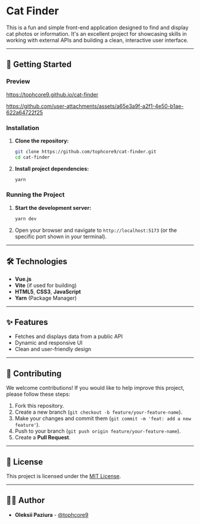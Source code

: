 # Cat Finder

This is a fun and simple front-end application designed to find and display cat photos or information. It's an excellent project for showcasing skills in working with external APIs and building a clean, interactive user interface.

---

## 🚀 Getting Started

### Preview

https://tophcore9.github.io/cat-finder

https://github.com/user-attachments/assets/a65e3a9f-a2f1-4e50-b1ae-622a64722f25

### Installation

1.  **Clone the repository:**
    ```bash
    git clone https://github.com/tophcore9/cat-finder.git
    cd cat-finder
    ```

2.  **Install project dependencies:**
    ```bash
    yarn
    ```

### Running the Project

1.  **Start the development server:**
    ```bash
    yarn dev
    ```

2.  Open your browser and navigate to `http://localhost:5173` (or the specific port shown in your terminal).

---

## 🛠️ Technologies

* **Vue.js**
* **Vite** (if used for building)
* **HTML5**, **CSS3**, **JavaScript**
* **Yarn** (Package Manager)

---

## ✨ Features

* Fetches and displays data from a public API
* Dynamic and responsive UI
* Clean and user-friendly design

---

## 🤝 Contributing

We welcome contributions! If you would like to help improve this project, please follow these steps:

1.  Fork this repository.
2.  Create a new branch (`git checkout -b feature/your-feature-name`).
3.  Make your changes and commit them (`git commit -m 'feat: add a new feature'`).
4.  Push to your branch (`git push origin feature/your-feature-name`).
5.  Create a **Pull Request**.

---

## 📄 License

This project is licensed under the [MIT License](https://opensource.org/licenses/MIT).

---

## 👨‍💻 Author

* **Oleksii Paziura** - [@tophcore9](https://github.com/tophcore9)
